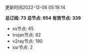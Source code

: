 更新时间2022-12-06 05:19:14

**总订阅: 73**
**总节点: 954**
**有效节点: 339**
- ss节点: 65
- trojan节点: 82
- v2ray节点: 190
- ssr节点: 2
